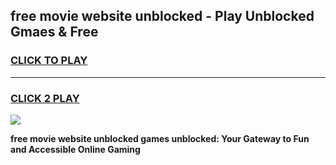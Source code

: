 
## free movie website unblocked - Play Unblocked Gmaes & Free
<h3>
<a href="https://news.freeplayer.one?title=free_movie_website_unblocked&ref=23F">CLICK TO PLAY</a></h3>
<hr>

<h3>
<a href="https://news.freeplayer.one?title=free_movie_website_unblocked&ref=23F">CLICK 2 PLAY</a>
  
</h3>

<a href="https://news.freeplayer.one?title=free_movie_website_unblocked&ref=23F/"><img src="https://clearcache.store/games.png"></a>


**free movie website unblocked games unblocked: Your Gateway to Fun and Accessible Online Gaming**
